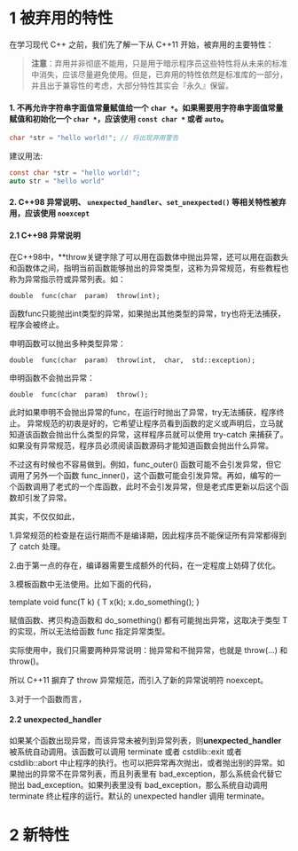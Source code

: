 # 1 被弃用的特性

在学习现代 C++ 之前，我们先了解一下从 C++11 开始，被弃用的主要特性：
> **注意**：弃用并非彻底不能用，只是用于暗示程序员这些特性将从未来的标准中消失，应该尽量避免使用。但是，已弃用的特性依然是标准库的一部分，并且出于兼容性的考虑，大部分特性其实会『永久』保留。
#### 1.  **不再允许字符串字面值常量赋值给一个  `char *`。如果需要用字符串字面值常量赋值和初始化一个  `char *`，应该使用  `const char *`  或者  `auto`。**
```c
char *str = "hello world!"; // 将出现弃用警告
```
建议用法:
```c
const char *str = "hello world!";
auto str = "hello world"
```
#### 2. **C++98 异常说明、  `unexpected_handler`、`set_unexpected()`  等相关特性被弃用，应该使用  `noexcept`**
#### 2.1 C++98 异常说明
在C++98中，**throw关键字除了可以用在函数体中抛出异常，还可以用在函数头和函数体之间，指明当前函数能够抛出的异常类型，这称为异常规范，有些教程也称为异常指示符或异常列表。如：

`double  func(char  param)  throw(int);` 

函数func只能抛出int类型的异常，如果抛出其他类型的异常，try也将无法捕获，程序会被终止。

申明函数可以抛出多种类型异常：

`double  func(char  param)  throw(int,  char,  std::exception);` 

申明函数不会抛出异常：

`double  func(char  param)  throw();` 

此时如果申明不会抛出异常的func，在运行时抛出了异常，try无法捕获，程序终止。
异常规范的初衷是好的，它希望让程序员看到函数的定义或声明后，立马就知道该函数会抛出什么类型的异常，这样程序员就可以使用 try-catch 来捕获了。如果没有异常规范，程序员必须阅读函数源码才能知道函数会抛出什么异常。

不过这有时候也不容易做到。例如，func_outer() 函数可能不会引发异常，但它调用了另外一个函数 func_inner()，这个函数可能会引发异常。再如，编写的一个函数调用了老式的一个库函数，此时不会引发异常，但是老式库更新以后这个函数却引发了异常。

其实，不仅仅如此，

1.异常规范的检查是在运行期而不是编译期，因此程序员不能保证所有异常都得到了 catch 处理。

2.由于第一点的存在，编译器需要生成额外的代码，在一定程度上妨碍了优化。

3.模板函数中无法使用。比如下面的代码，

template<class T>
void  func(T k)
{
	T x(k);
x.do_something();
}

赋值函数、拷贝构造函数和 do_something() 都有可能抛出异常，这取决于类型 T 的实现，所以无法给函数 func  指定异常类型。

实际使用中，我们只需要两种异常说明：抛异常和不抛异常，也就是 throw(...) 和 throw()。

所以 C++11 摒弃了 throw 异常规范，而引入了新的异常说明符 noexcept。

3.对于一个函数而言，
#### 2.2 unexpected_handler
 如果某个函数出现异常，而该异常未被列到异常列表，则**unexpected_handler**被系统自动调用。该函数可以调用 terminate 或者 cstdlib::exit 或者 cstdlib::abort 中止程序的执行。也可以把异常再次抛出，或者抛出别的异常。如果抛出的异常不在异常列表，而且列表里有 bad_exception，那么系统会代替它抛出 bad_exception。如果列表里没有 bad_exception，那么系统自动调用 terminate 终止程序的运行。默认的 unexpected handler 调用 terminate。
# 2 新特性



<!--stackedit_data:
eyJoaXN0b3J5IjpbMTU5NDEzODkzMiwtMTg2NjcyMTQ0LC0xNj
I2MTM2MDA3LC0yMzMyNDkzMzQsLTE0OTQ4NTE1MTgsLTExNjUz
NTE4MTNdfQ==
-->
